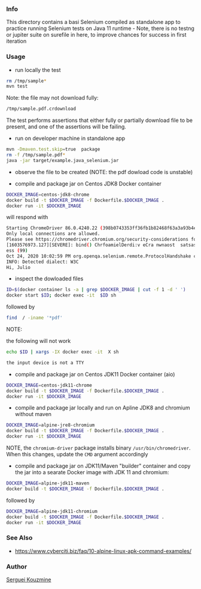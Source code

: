 ### Info

This directory contains a basi Selenium compiled as standalone app to practice running Selenium tests on Java 11 runtime -
Note, there is no testng  or jupiter suite on surefile in here, to improve chances for success in first iteration

### Usage
* run locally the test
```sh
rm /tmp/sample*
mvn test
```
Note: the file may not download fully:

```sh
/tmp/sample.pdf.crdownload
```
The test performs assertions that either fully or partially download file to be present, and one of the assertions will be failing.
* run on developer machine in  standalone app
```sh
mvn -Dmaven.test.skip=true  package
rm -f /tmp/sample.pdf*
java -jar target/example.java_selenium.jar
```
* observe the file to be created (NOTE: the pdf dowload code is unstable)

* compile and package jar on Centos JDK8 Docker container
```sh
DOCKER_IMAGE=centos-jdk8-chrome
docker build -t $DOCKER_IMAGE -f Dockerfile.$DOCKER_IMAGE .
docker run -it $DOCKER_IMAGE
```
will respond with
```sh
Starting ChromeDriver 86.0.4240.22 (398b0743353ff36fb1b82468f63a3a93b4e2e89e-refs/branch-heads/4240@{#378}) on port 32480
Only local connections are allowed.
Please see https://chromedriver.chromium.org/security-considerations for suggestions on keeping ChromeDriver safe.
[1603576973.127][SEVERE]: bind() ChrfoamielDerdi:v eCra nwnaost  satsasritgend  rseuqcuceesstsefdu laldyd.r
ess (99)
Oct 24, 2020 10:02:59 PM org.openqa.selenium.remote.ProtocolHandshake createSession
INFO: Detected dialect: W3C
Hi, Julio
```
* inspect the dowloaded files
```sh
ID=$(docker container ls -a | grep $DOCKER_IMAGE | cut -f 1 -d ' ')
docker start $ID; docker exec -it  $ID sh
```
followed by
```sh
find  / -iname '*pdf'
```
NOTE:

the following will not work
```sh
echo $ID | xargs -IX docker exec -it  X sh
```
```sh
the input device is not a TTY
```
* compile and package jar on Centos JDK11 Docker container (aio)
```sh
DOCKER_IMAGE=centos-jdk11-chrome
docker build -t $DOCKER_IMAGE -f Dockerfile.$DOCKER_IMAGE .
docker run -it $DOCKER_IMAGE
```

* compile and package jar locally and run on Apline JDK8 and chromium without maven
```sh
DOCKER_IMAGE=alpine-jre8-chromium
docker build -t $DOCKER_IMAGE -f Dockerfile.$DOCKER_IMAGE .
docker run -it $DOCKER_IMAGE
```
NOTE, the `chromium-driver` package installs binary `/usr/bin/chromedriver`. When this changes, update the `CMD` argument accordingly


* compile and package jar on JDK11/Maven "builder" container and copy the jar into a searate Docker image with JDK 11 and chromium:
```sh
DOCKER_IMAGE=alpine-jdk11-maven
docker build -t $DOCKER_IMAGE -f Dockerfile.$DOCKER_IMAGE .
```
followed by
```sh
DOCKER_IMAGE=alpine-jdk11-chromium
docker build -t $DOCKER_IMAGE -f Dockerfile.$DOCKER_IMAGE .
docker run -it $DOCKER_IMAGE
```

### See Also

  * https://www.cyberciti.biz/faq/10-alpine-linux-apk-command-examples/

### Author
[Serguei Kouzmine](kouzmine_serguei@yahoo.com)
